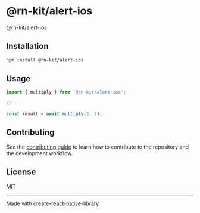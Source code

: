 # @rn-kit/alert-ios

@rn-kit/alert-ios

## Installation

```sh
npm install @rn-kit/alert-ios
```

## Usage

```js
import { multiply } from '@rn-kit/alert-ios';

// ...

const result = await multiply(3, 7);
```

## Contributing

See the [contributing guide](CONTRIBUTING.md) to learn how to contribute to the repository and the development workflow.

## License

MIT

---

Made with [create-react-native-library](https://github.com/callstack/react-native-builder-bob)
